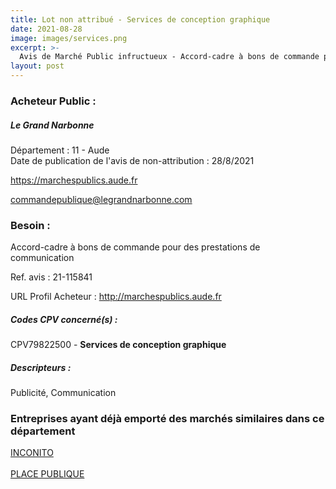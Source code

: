 ```yaml
---
title: Lot non attribué - Services de conception graphique
date: 2021-08-28
image: images/services.png
excerpt: >-
  Avis de Marché Public infructueux - Accord-cadre à bons de commande pour des prestations de communication
layout: post
---
```


### Acheteur Public :
##### Le Grand Narbonne
Département : 11 - Aude<br/>
Date de publication de l'avis de non-attribution : 28/8/2021


https://marchespublics.aude.fr

commandepublique@legrandnarbonne.com


### Besoin :

Accord-cadre à bons de commande pour des prestations de communication

Ref. avis : 21-115841

URL Profil Acheteur : http://marchespublics.aude.fr

##### Codes CPV concerné(s) :
CPV79822500 - **Services de conception graphique** <br/>

##### Descripteurs :
Publicité, Communication <br/>

### Entreprises ayant déjà emporté des marchés similaires dans ce département
<a href="/entreprise-553/siren-387987811">INCONITO</a><br/><br/>
<a href="/entreprise-562/siren-447960279">PLACE PUBLIQUE</a><br/><br/>
